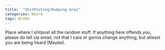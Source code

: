 ```yaml
---
title:  "ShitPosting/Dumping Area"
categories: Wierd
tags: Bruhh
---
```


Place where I shitpost all the random stuff. If anything here offends you, please do tell via email, not that I care or gonna change anything, but atleast you are being heard (Maybe). 